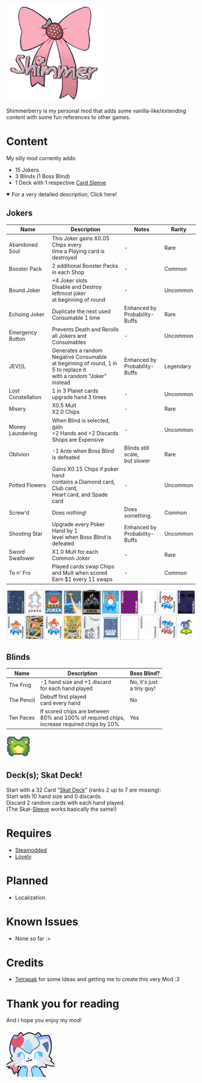 ![Shimmerberry Logo](assets/repo/Logo.png)

Shimmerberry is my personal mod that adds some vanilla-like/extending<br>
content with some fun references to other games.

# Content

My silly mod currently adds:
- 15 Jokers
- 3 Blinds (1 Boss Blind)
- 1 Deck with 1 respective [Card Sleeve](https://github.com/larswijn/CardSleeves)

<details open>

<summary>For a very detailed description, Click here!</summary>

## Jokers

| Name | Description | Notes | Rarity |
| ---- | ---- | ---- | ---- |
| Abandoned Soul | This Joker gains X0.05 Chips every<br>time a Playing card is destroyed | - | Rare |
| Booster Pack | 2 additional Booster Packs in each Shop | - | Common |
| Bound Joker | +4 Joker slots<br>Disable and Destroy leftmost joker<br>at beginning of round | - | Uncommon |
| Echoing Joker | Duplicate the next used Consumable 1 time | Enhanced by<br>Probability-Buffs | Rare |
| Emergency Button | Prevents Death and Rerolls<br>all Jokers and Consumables | - | Uncommon |
| JEV\]\[L | Generates a random Negative Consumable<br>at beginning of round, 1 in 5 to replace it<br>with a random "Joker" instead | Enhanced by<br>Probability-Buffs | Legendary |
| Lost Constellation | 1 in 3 Planet cards upgrade hand 3 times | - | Uncommon |
| Misery | X0.5 Mult<br>X2.0 Chips | - | Rare |
| Money Laundering | When Blind is selected, gain<br>+2 Hands and +2 Discards<br>Shops are Expensive | - | Uncommon |
| Oblivion | -1 Ante when Boss Blind is defeated | Blinds still scale,<br>but slower | Rare |
| Potted Flowers | Gains X0.15 Chips if poker hand<br>contains a Diamond card, Club card,<br>Heart card, and Spade card | - | Uncommon |
| Screw'd | Does nothing! | Does something. | Common |
| Shooting Star | Upgrade every Poker Hand by 1<br>level when Boss Blind is defeated | Enhanced by<br>Probability-Buffs | Uncommon |
| Sword Swallower | X1.0 Mult for each Common Joker | - | Rare |
| To n' Fro | Played cards swap Chips and Mult when scored<br>Earn $1 every 11 swaps | - | Common |

![Shimmerberry Jokers](assets/1x/jokers.png)

## Blinds

| Name | Description | Boss Blind? |
| ---- | ---- | ---- |
| The Frog | -1 hand size and +1 discard<br>for each hand played | No, it's just<br>a tiny guy! |
| The Pencil | Debuff first played<br>card every hand | No |
| Ten Paces | If scored chips are between<br>80% and 100% of required chips,<br>increase required chips by 10%<br> | Yes |

![Shimmerberry Jokers](assets/repo/Frog.png)

## Deck(s); Skat Deck!

Start with a 32 Card "[Skat Deck](https://en.wikipedia.org/wiki/Skat_(card_game))" (ranks 2 up to 7 are missing):<br>
Start with 10 hand size and 0 discards.<br>
Discard 2 random cards with each hand played.<br>
(The Skat-[Sleeve](https://github.com/larswijn/CardSleeves) works basically the same!)

</details>

# Requires
- [Steamodded](https://github.com/Steamopollys/Steamodded)
- [Lovely](https://github.com/ethangreen-dev/lovely-injector)

# Planned
- Localization.

# Known Issues
- None so far :>

# Credits
- [Tetrapak](https://github.com/tetraminus/Tetrapak) for some Ideas and getting me to create this very Mod :3

# Thank you for reading

And I hope you enjoy my mod!

![Shimmerberry Goodbey](assets/repo/Flowire.png)
